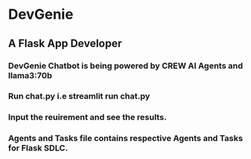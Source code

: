 # DevGenie

## A Flask App Developer

### DevGenie Chatbot is being powered by CREW AI Agents and llama3:70b

### Run chat.py i.e streamlit run chat.py

### Input the reuirement and see the results.

### Agents and Tasks file contains respective Agents and Tasks for Flask SDLC.